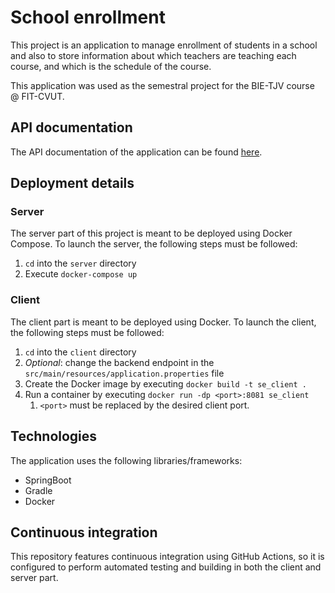 # School enrollment

This project is an application to manage enrollment of students in a school and also to store information about which teachers are teaching each course, and which is the schedule of the course.

This application was used as the semestral project for the BIE-TJV course @ FIT-CVUT.

## API documentation

The API documentation of the application can be found [here](https://documenter.getpostman.com/view/6226958/UVC5F82s#3207cbd9-ef32-4792-bf13-efad4e7e9f6e).

## Deployment details

### Server

The server part of this project is meant to be deployed using Docker Compose. To launch the server, the following steps must be followed:
1. `cd` into the `server` directory
2. Execute `docker-compose up`

### Client

The client part is meant to be deployed using Docker. To launch the client, the following steps must be followed:
1. `cd` into the `client` directory
2. *Optional*: change the backend endpoint in the `src/main/resources/application.properties` file
3. Create the Docker image by executing `docker build -t se_client .`
4. Run a container by executing `docker run -dp <port>:8081 se_client`
   1. `<port>` must be replaced by the desired client port.

## Technologies

The application uses the following libraries/frameworks:

- SpringBoot
- Gradle
- Docker

## Continuous integration

This repository features continuous integration using GitHub Actions, so it is configured to perform automated testing and building in both the client and server part.